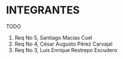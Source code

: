 # INTEGRANTES
<!-- aqui van los nombres de los integrantes -->
TODO
1. Req No 5, Santiago Macías Cuel
2. Req No 4, César Augusto Pérez Carvajal
3. Req No 3, Luis Enrique Restrepo Escudero
